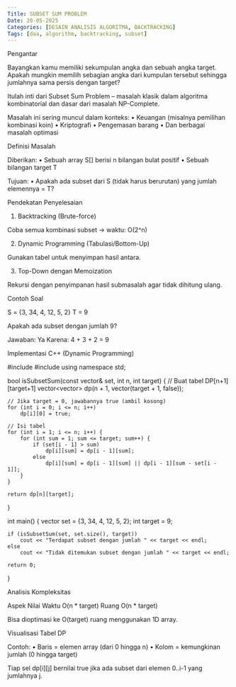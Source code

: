 ```yaml
---
Title: SUBSET SUM PROBLEM
Date: 20-05-2025
Categories: [DESAIN ANALISIS ALGORITMA, BACKTRACKING]
Tags: [daa, algorithm, backtracking, subset]
---
```

Pengantar

Bayangkan kamu memiliki sekumpulan angka dan sebuah angka target. Apakah mungkin memilih sebagian angka dari kumpulan tersebut sehingga jumlahnya sama persis dengan target?

Itulah inti dari Subset Sum Problem – masalah klasik dalam algoritma kombinatorial dan dasar dari masalah NP-Complete.

Masalah ini sering muncul dalam konteks:
	•	Keuangan (misalnya pemilihan kombinasi koin)
	•	Kriptografi
	•	Pengemasan barang
	•	Dan berbagai masalah optimasi

Definisi Masalah

Diberikan:
	•	Sebuah array S[] berisi n bilangan bulat positif
	•	Sebuah bilangan target T

Tujuan:
	•	Apakah ada subset dari S (tidak harus berurutan) yang jumlah elemennya = T?

Pendekatan Penyelesaian

1. Backtracking (Brute-force)

Coba semua kombinasi subset → waktu: O(2^n)

2. Dynamic Programming (Tabulasi/Bottom-Up)

Gunakan tabel untuk menyimpan hasil antara.

3. Top-Down dengan Memoization

Rekursi dengan penyimpanan hasil submasalah agar tidak dihitung ulang.

Contoh Soal

S = {3, 34, 4, 12, 5, 2}
T = 9

Apakah ada subset dengan jumlah 9?

Jawaban: Ya
Karena: 4 + 3 + 2 = 9

Implementasi C++ (Dynamic Programming)

#include <iostream>
#include <vector>
using namespace std;

bool isSubsetSum(const vector<int>& set, int n, int target) {
    // Buat tabel DP[n+1][target+1]
    vector<vector<bool>> dp(n + 1, vector<bool>(target + 1, false));

    // Jika target = 0, jawabannya true (ambil kosong)
    for (int i = 0; i <= n; i++)
        dp[i][0] = true;

    // Isi tabel
    for (int i = 1; i <= n; i++) {
        for (int sum = 1; sum <= target; sum++) {
            if (set[i - 1] > sum)
                dp[i][sum] = dp[i - 1][sum];
            else
                dp[i][sum] = dp[i - 1][sum] || dp[i - 1][sum - set[i - 1]];
        }
    }

    return dp[n][target];
}

int main() {
    vector<int> set = {3, 34, 4, 12, 5, 2};
    int target = 9;

    if (isSubsetSum(set, set.size(), target))
        cout << "Terdapat subset dengan jumlah " << target << endl;
    else
        cout << "Tidak ditemukan subset dengan jumlah " << target << endl;

    return 0;
}

Analisis Kompleksitas

Aspek	Nilai
Waktu	O(n * target)
Ruang	O(n * target)

Bisa dioptimasi ke O(target) ruang menggunakan 1D array.

Visualisasi Tabel DP

Contoh:
	•	Baris = elemen array (dari 0 hingga n)
	•	Kolom = kemungkinan jumlah (0 hingga target)

Tiap sel dp[i][j] bernilai true jika ada subset dari elemen 0..i-1 yang jumlahnya j.
